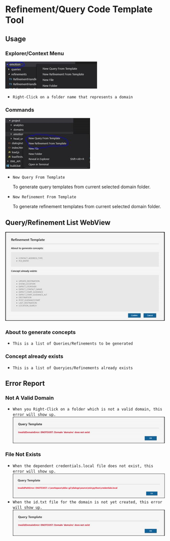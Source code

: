 # Refinement/Query Code Template Tool
## Usage
### Explorer/Context Menu
![domainFolder](resource/img/domain_folder.jpg)
* `Right-Click on a folder name that represents a domain`

### Commands
![ExplorerContextMenu](resource/img/explorer_context_menu.jpg)
* `New Query From Template`

    To generate query templates from current selected domain folder.

* `New Refinement From Template`

    To generate refinement templates from current selected domain folder.
## Query/Refinement List WebView
![QueryRefinementList](resource/img/files_to_be_generated.jpg)
### About to generate concepts
* `This is a list of Queries/Refinements to be generated`
### Concept already exists
* `This is a list of Queryies/Refinements already exists`
## Error Report
### Not A Valid Domain
* `When you Right-Click on a folder which is not a valid domain, this error will show up.`
![NotAValidDomain](resource/img/not_a_valid_domain.jpg)
### File Not Exists
* `When the dependent credentials.local file does not exist, this error will show up.`
![CredentialsNotExists](resource/img/credentials_local_not_exists.jpg)
* `When the id.txt file for the domain is not yet created, this error will show up.`
![NotAValidDomain](resource/img/not_a_valid_domain.jpg)
